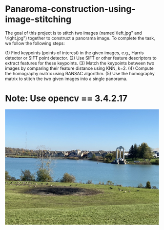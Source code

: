 # Panaroma-construction-using-image-stitching

The goal of this project is to stitch two images (named \left.jpg" and \right.jpg") together to construct a panorama image. To complete the task, we follow the following steps:

(1) Find keypoints (points of interest) in the given images, e.g., Harris detector or SIFT point detector.
(2) Use SIFT or other feature descriptors to extract features for these keypoints.
(3) Match the keypoints between two images by comparing their feature distance using KNN, k=2.
(4) Compute the homography matrix using RANSAC algorithm. 
(5) Use the homography matrix to stitch the two given images into a single panorama.

# Note: Use opencv == 3.4.2.17

!["left image"](https://github.com/KNITPhoenix/Panaroma-construction-using-image-stitching/blob/main/left.jpg?raw=true)
